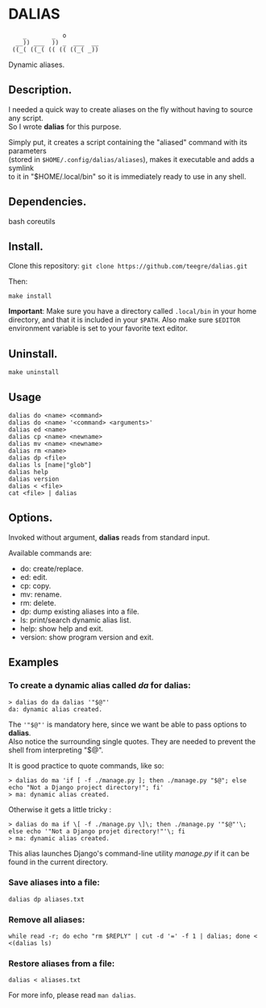 # DALIAS

```
    _       _  o         
  __)) ___  )) _  ___  __
 ((_( ((_( (( (( ((_( _))
```
Dynamic aliases.

## Description.

I needed a quick way to create aliases on the fly without having to source any script.  
So I wrote **dalias** for this purpose.

Simply put, it creates a script containing the "aliased" command with its parameters  
(stored in `$HOME/.config/dalias/aliases`), makes it executable and adds a symlink  
to it in "$HOME/.local/bin" so it is immediately ready to use in any shell.

## Dependencies.

bash coreutils

## Install.

Clone this repository: `git clone https://github.com/teegre/dalias.git`

Then:

`make install`

**Important**: Make sure you have a directory called `.local/bin` in your home  
directory, and that it is included in your `$PATH`. Also make sure `$EDITOR`  
environment variable is set to your favorite text editor.

## Uninstall.

`make uninstall`

## Usage

```
dalias do <name> <command>
dalias do <name> '<command> <arguments>'
dalias ed <name>
dalias cp <name> <newname>
dalias mv <name> <newname>
dalias rm <name>
dalias dp <file>
dalias ls [name|"glob"]
dalias help
dalias version
dalias < <file>
cat <file> | dalias
```

## Options.

Invoked without argument, **dalias** reads from standard input.

Available commands are:

*  do: create/replace.
*  ed: edit.
*  cp: copy.
*  mv: rename.
*  rm: delete.
*  dp: dump existing aliases into a file.
*  ls: print/search dynamic alias list.
*  help: show help and exit.
*  version: show program version and exit.

## Examples

### To create a dynamic alias called *da* for **dalias**:

```
> dalias do da dalias '"$@"'
da: dynamic alias created.
```

The `'"$@"'` is mandatory here, since we want be able to pass options to **dalias**.  
Also notice the surrounding single quotes. They are needed to prevent the shell from interpreting "$@".

It is good practice to quote commands, like so:

```
> dalias do ma 'if [ -f ./manage.py ]; then ./manage.py "$@"; else echo "Not a Django project directory!"; fi'
> ma: dynamic alias created.
```

Otherwise it gets a little tricky :
```
> dalias do ma if \[ -f ./manage.py \]\; then ./manage.py '"$@"'\; else echo '"Not a Django projet directory!"'\; fi
> ma: dynamic alias created.

```

This alias launches Django's command-line utility *manage.py* if it can be found in the current directory.


### Save aliases into a file:

`dalias dp aliases.txt`


### Remove all aliases:

```
while read -r; do echo "rm $REPLY" | cut -d '=' -f 1 | dalias; done < <(dalias ls)
```


### Restore aliases from a file:
`dalias < aliases.txt`

For more info, please read `man dalias`.
